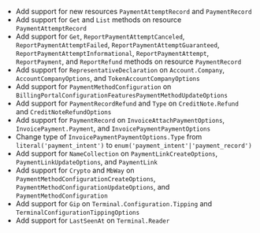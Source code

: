 * Add support for new resources `PaymentAttemptRecord` and `PaymentRecord`
* Add support for `Get` and `List` methods on resource `PaymentAttemptRecord`
* Add support for `Get`, `ReportPaymentAttemptCanceled`, `ReportPaymentAttemptFailed`, `ReportPaymentAttemptGuaranteed`, `ReportPaymentAttemptInformational`, `ReportPaymentAttempt`, `ReportPayment`, and `ReportRefund` methods on resource `PaymentRecord`
* Add support for `RepresentativeDeclaration` on `Account.Company`, `AccountCompanyOptions`, and `TokenAccountCompanyOptions`
* Add support for `PaymentMethodConfiguration` on `BillingPortalConfigurationFeaturesPaymentMethodUpdateOptions`
* Add support for `PaymentRecordRefund` and `Type` on `CreditNote.Refund` and `CreditNoteRefundOptions`
* Add support for `PaymentRecord` on `InvoiceAttachPaymentOptions`, `InvoicePayment.Payment`, and `InvoicePaymentPaymentOptions`
* Change type of `InvoicePaymentPaymentOptions.Type` from `literal('payment_intent')` to `enum('payment_intent'|'payment_record')`
* Add support for `NameCollection` on `PaymentLinkCreateOptions`, `PaymentLinkUpdateOptions`, and `PaymentLink`
* Add support for `Crypto` and `MbWay` on `PaymentMethodConfigurationCreateOptions`, `PaymentMethodConfigurationUpdateOptions`, and `PaymentMethodConfiguration`
* Add support for `Gip` on `Terminal.Configuration.Tipping` and `TerminalConfigurationTippingOptions`
* Add support for `LastSeenAt` on `Terminal.Reader`